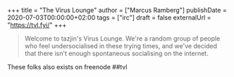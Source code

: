 +++
title = "The Virus Lounge"
author = ["Marcus Ramberg"]
publishDate = 2020-07-03T00:00:00+02:00
tags = ["irc"]
draft = false
externalUrl = "https://tvl.fyi/"
+++

> Welcome to tazjin's Virus Lounge. We're a random group of people who feel undersocialised in these trying times, and we've decided that there isn't enough spontaneous socialising on the internet.

These folks also exists on freenode ##tvl
